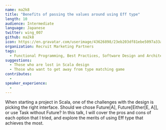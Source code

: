 ```yaml
---
name: ma2k8
title: "Benefits of passing the values around using Eff type"
length: 10
audience: Intermediate
language: Japanese
twitter: wing_007
github: ma2k8
icon: https://en.gravatar.com/userimage/43626898/23eb203df81ebe5097a33a3133c65df0.jpeg
organization: Recruit Marketing Partners
tags:
  - Functional Programming, Best Practices, Software Design and Architecture
suggestions:
  - Those who are lost in Scala design
  - Those who want to get away from type matching game
contributes:
  - 
speaker_experience:
  - 
---
```

When starting a project in Scala, one of the challenges with the design is picking the right interface. Should we chose Future[A], Future[Either[E, A]], or use Task without Future? In this talk, I will cover the pros and cons of each option that I tried, and explore the merits of using Eff type that achieves the most.
